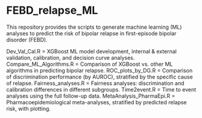 # FEBD_relapse_ML
This repository provides the scripts to generate machine learning (ML) analyses to predict the risk of bipolar relapse in first-episode bipolar disorder (FEBD). 

Dev_Val_Cal.R = XGBoost ML model development, internal & external validation, calibration, and decision curve analyses.
Compare_ML_Algorithms.R = Comparison of XGBoost vs. other ML algorithms in predicting bipolar relapse. 
ROC_plots_by_DG.R = Comparison of discrimination performance (by AUROC), stratified by the specific cause of relapse.
Fairness_analyses.R = Fairness analyses: discrimination and calibration differences in different subgroups.
Time2event.R = Time to event analyses using the full follow-up data.
MetaAnalysis_PharmaEpi.R = Pharmacoepidemiological meta-analyses, stratified by predicted relapse risk, with plotting.
